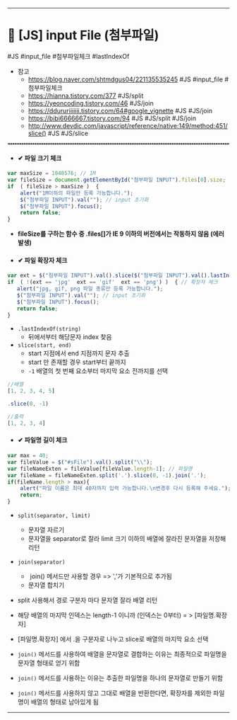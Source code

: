 <hr>

# 📌 [JS] input File (첨부파일) 
 #JS #input_file #첨부파일체크 #lastIndexOf 
 - 참고
	 - https://blog.naver.com/shtmdgus04/221135535245 #JS #input_file #첨부파일체크 
	 - https://hianna.tistory.com/377 #JS/split 
	 - https://yeoncoding.tistory.com/46 #JS/join
	 - https://ddururiiiiiii.tistory.com/64#google_vignette #JS #JS/join
	 - https://bibi6666667.tistory.com/94  #JS #JS/split #JS/join
	 - http://www.devdic.com/javascript/reference/native:149/method:451/slice() #JS #JS/slice
  <hr style="border : dashed 1px #cccccc;">

- #### ✔ 파일 크기 체크
```js
var maxSize = 1048576; // 1M
var fileSize = document.getElementById("첨부파일 INPUT").files[0].size;
if  ( fileSize > maxSize )  {
	alert("1M이하의 파일만 등록 가능합니다.");
	$("첨부파일 INPUT").val(""); // input 초기화
	$("첨부파일 INPUT").focus();
	return false;
}
```

- **fileSize를 구하는 함수 중 .files[]가 IE 9 이하의 버전에서는 작동하지 않음 (에러발생)**

 - #### ✔ 파일 확장자 체크
 ```js
var ext = $("첨부파일 INPUT").val().slice($("첨부파일 INPUT").val().lastIndexOf(".") + 1).toLowerCase(); // 확장자 추출
if  ( !(ext == 'jpg'  ext == 'gif'  ext == 'png') )  { // 확장자 체크
	alert("jpg, gif, png 파일 종류만 등록 가능합니다.");
	$("첨부파일 INPUT").val(""); // input 초기화
	$("첨부파일 INPUT").focus();
	return false;
}
```

- `.lastIndexOf(string)` 
	- 뒤에서부터 해당문자 index 찾음
- `slice(start, end)`
	- start 지점에서 end 지점까지 문자 추출
	- start 만 존재할 경우 start부터 끝까지
	- `-1` 배열의 첫 번째 요소부터 마지막 요소 전까지를 선택

```js
//배열
[1, 2, 3, 4, 5]

.slice(0, -1)

//출력
[1, 2, 3, 4]
```

- #### ✔ 파일명 길이 체크
```js
var max = 40;
var fileValue = $("#sFile").val().split("\\");
var fileNameExten = fileValue[fileValue.length-1]; // 파일명
var fileName = fileNameExten.split('.').slice(0, -1).join('.');
if(fileName.length > max){
	alert("파일 이름은 최대 40자까지 입력 가능합니다.\n변경후 다시 등록해 주세요.");
	return;
}
```

- `split(separator, limit)`
	- 문자열 자르기
	- 문자열을 separator로 잘라 limit 크기 이하의 배열에 잘라진 문자열을 저장해 리턴
- `join(separator)`
	-  join() 메서드만 사용할 경우 => ','가 기본적으로 추가됨
	- 문자열 합치기

- split 사용해서 경로 구분자 마다 문자열 잘라 배열 리턴
- 해당 배열의 마지막 인덱스는 length-1 이니까 (인덱스는 0부터)  = > [파일명.확장자]
- [파일명.확장자] 에서 .을 구분자로 나누고 slice로 배열의 마지막 요소 선택
- `join()` 메서드를 사용하여 배열을 문자열로 결합하는 이유는 최종적으로 파일명을 문자열 형태로 얻기 위함
- `join()` 메서드를 사용하는 이유는 추출한 파일명을 하나의 문자열로 만들기 위함
- `join()` 메서드를 사용하지 않고 그대로 배열을 반환한다면, 확장자를 제외한 파일명이 배열의 형태로 남아있게 됨

<hr>

